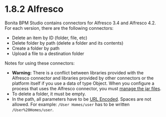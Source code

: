 # 1.8.2 Alfresco

Bonita BPM Studio contains connectors for Alfresco 3.4 and Alfresco 4.2\. For each version, there are the following connectors:

* Delete an item by ID (folder, file, etc)
* Delete folder by path (delete a folder and its contents)
* Create a folder by path
* Upload a file to a destination folder

Notes for using these connectors:

* **Warning:**
There is a conflict between libraries provided with the Alfresco connector and libraries provided by other connectors or the platform itself if you use a data of type Object. 
When you configure a process that uses the Alfresco connector, you must [manage the jar files](/manage-jar-files.md).
* To delete a folder, it must be empty.
* In the path, all parameters have to be [URL Encoded](http://www.w3schools.com/tags/ref_urlencode.asp). Spaces are not allowed. For example: `/User Homes/user` has to be written `/User%20Homes/user`.